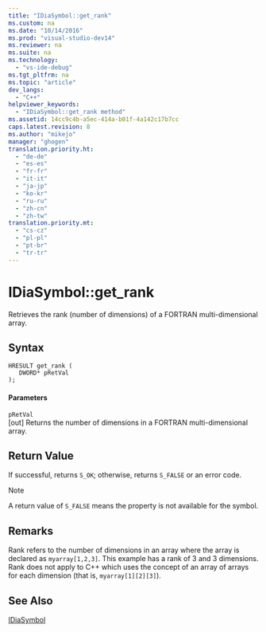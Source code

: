 ```yaml
---
title: "IDiaSymbol::get_rank"
ms.custom: na
ms.date: "10/14/2016"
ms.prod: "visual-studio-dev14"
ms.reviewer: na
ms.suite: na
ms.technology: 
  - "vs-ide-debug"
ms.tgt_pltfrm: na
ms.topic: "article"
dev_langs: 
  - "C++"
helpviewer_keywords: 
  - "IDiaSymbol::get_rank method"
ms.assetid: 14cc9c4b-a5ec-414a-b01f-4a142c17b7cc
caps.latest.revision: 8
ms.author: "mikejo"
manager: "ghogen"
translation.priority.ht: 
  - "de-de"
  - "es-es"
  - "fr-fr"
  - "it-it"
  - "ja-jp"
  - "ko-kr"
  - "ru-ru"
  - "zh-cn"
  - "zh-tw"
translation.priority.mt: 
  - "cs-cz"
  - "pl-pl"
  - "pt-br"
  - "tr-tr"
---
```

# IDiaSymbol::get_rank
Retrieves the rank (number of dimensions) of a FORTRAN multi-dimensional array.  
  
## Syntax  
  
```cpp#  
HRESULT get_rank (   
   DWORD* pRetVal  
);  
```  
  
#### Parameters  
 `pRetVal`  
 [out] Returns the number of dimensions in a FORTRAN multi-dimensional array.  
  
## Return Value  
 If successful, returns `S_OK`; otherwise, returns `S_FALSE` or an error code.  
  
> [!NOTE]
>  A return value of `S_FALSE` means the property is not available for the symbol.  
  
## Remarks  
 Rank refers to the number of dimensions in an array where the array is declared as `myarray[1,2,3]`. This example has a rank of 3 and 3 dimensions. Rank does not apply to C++ which uses the concept of an array of arrays for each dimension (that is, `myarray[1][2][3]`).  
  
## See Also  
 [IDiaSymbol](../debugger/idiasymbol.md)